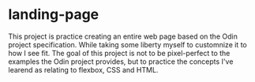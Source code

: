 # landing-page

This project is practice creating an entire web page based on the Odin project specification. While taking some liberty myself to customnize it to how I see fit.
The goal of this project is not to be pixel-perfect to the examples the Odin project provides, but to practice the concepts I've learend as relating to flexbox, 
CSS and HTML.